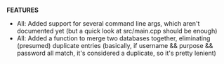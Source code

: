 **FEATURES**

- All: Added support for several command line args, which aren't 
documented yet (but a quick look at src/main.cpp should be enough)
- All: Added a function to merge two databases together, eliminating (presumed) duplicate entries (basically, if username && purpose && password all match, it's considered a duplicate, so it's pretty lenient)